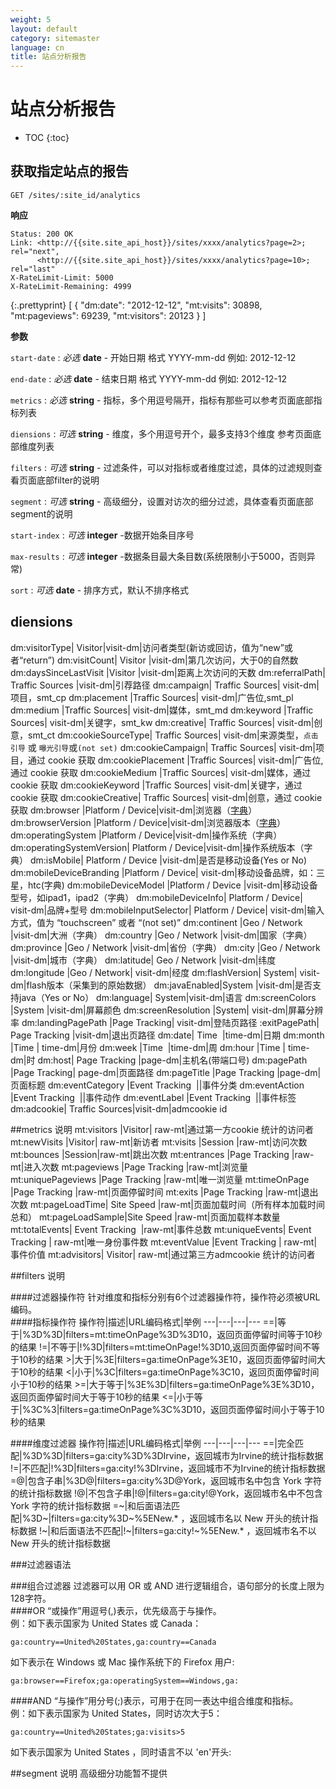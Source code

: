 ```yaml
---
weight: 5
layout: default
category: sitemaster
language: cn
title: 站点分析报告
---
```


# 站点分析报告

* TOC
{:toc}

## 获取指定站点的报告

    GET /sites/:site_id/analytics

**响应**

    Status: 200 OK
    Link: <http://{{site.site_api_host}}/sites/xxxx/analytics?page=2>; rel="next",
          <http://{{site.site_api_host}}/sites/xxxx/analytics?page=10>; rel="last"
    X-RateLimit-Limit: 5000
    X-RateLimit-Remaining: 4999

{:.prettyprint}
    [
      {
          "dm:date": "2012-12-12",
          "mt:visits": 30898,
          "mt:pageviews": 69239,
          "mt:visitors": 20123
      }
    ]


**参数**

`start-date`
: _必选_ **date** - 开始日期 格式 YYYY-mm-dd 例如: 2012-12-12

`end-date`
: _必选_ **date** - 结束日期 格式 YYYY-mm-dd 例如: 2012-12-12

`metrics`
: _必选_ **string** - 指标，多个用逗号隔开，指标有那些可以参考页面底部指标列表

`diensions`
: _可选_ **string** - 维度，多个用逗号开个，最多支持3个维度 参考页面底部维度列表

`filters`
: _可选_ **string** - 过滤条件，可以对指标或者维度过滤，具体的过滤规则查看页面底部filter的说明

`segment`
: _可选_ **string** - 高级细分，设置对访次的细分过滤，具体查看页面底部segment的说明

`start-index`
: _可选_ **integer** -数据开始条目序号

`max-results`
: _可选_ **integer** -数据条目最大条目数(系统限制小于5000，否则异常)

`sort`
: _可选_ **date** - 排序方式，默认不排序格式


## diensions
dm:visitorType|	Visitor|visit-dm|访问者类型(新访或回访，值为“new”或者“return”)
dm:visitCount|	Visitor	|visit-dm|第几次访问，大于0的自然数
dm:daysSinceLastVisit	|Visitor	|visit-dm|距离上次访问的天数
dm:referralPath|	Traffic Sources |visit-dm|引荐路径
dm:campaign|	Traffic Sources| visit-dm|项目，smt_cp
dm:placement	|Traffic Sources| visit-dm|广告位,smt_pl
dm:medium	|Traffic Sources| visit-dm|媒体，smt_md
dm:keyword	|Traffic Sources| visit-dm|关键字，smt_kw
dm:creative|	Traffic Sources| visit-dm|创意，smt_ct
dm:cookieSourceType|	Traffic Sources| visit-dm|来源类型，`点击引导` 或 `曝光引导`或`(not set)`
dm:cookieCampaign|	Traffic Sources| visit-dm|项目，通过 cookie 获取
dm:cookiePlacement	|Traffic Sources| visit-dm|广告位,通过 cookie 获取
dm:cookieMedium	|Traffic Sources| visit-dm|媒体，通过 cookie 获取
dm:cookieKeyword	|Traffic Sources| visit-dm|关键字，通过 cookie 获取
dm:cookieCreative|	Traffic Sources| visit-dm|创意，通过 cookie 获取
dm:browser	|Platform / Device|visit-dm|浏览器（[字典](https://github.com/AdMaster/SiteMaster/wiki/siteBrowse)）
dm:browserVersion	|Platform / Device|visit-dm|浏览器版本（[字典](https://github.com/AdMaster/SiteMaster/wiki/siteBrowse)）
dm:operatingSystem	|Platform / Device|visit-dm|操作系统（字典）
dm:operatingSystemVersion|	Platform / Device|visit-dm|操作系统版本（字典）
dm:isMobile|	Platform / Device	|visit-dm|是否是移动设备(Yes or No)
dm:mobileDeviceBranding	|Platform / Device|	visit-dm|移动设备品牌，如：三星，htc(字典)
dm:mobileDeviceModel	|Platform / Device	|visit-dm|移动设备型号，如ipad1，ipad2（字典）
dm:mobileDeviceInfo|	Platform / Device|	visit-dm|品牌+型号
dm:mobileInputSelector|	Platform / Device|	visit-dm|输入方式，值为 “touchscreen” 或者 “(not set)”
dm:continent	|Geo / Network	|visit-dm|大洲（字典）
dm:country	|Geo / Network	|visit-dm|国家（字典）
dm:province	|Geo / Network	|visit-dm|省份（字典）
dm:city	|Geo / Network	|visit-dm|城市（字典）
dm:latitude|	Geo / Network	|visit-dm|纬度
dm:longitude	|Geo / Network|	visit-dm|经度
dm:flashVersion|	System|	visit-dm|flash版本（采集到的原始数据）
dm:javaEnabled|System	|visit-dm|是否支持java（Yes or No）
dm:language|	System|visit-dm|语言
dm:screenColors	|System	|visit-dm|屏幕颜色
dm:screenResolution	|System|	visit-dm|屏幕分辨率
dm:landingPagePath	|Page Tracking|	visit-dm|登陆页路径
:exitPagePath|	Page Tracking	|visit-dm|退出页路径
dm:date|	Time 	|time-dm|日期
dm:month	|Time |	time-dm|月份
dm:week	|Time 	|time-dm|周
dm:hour	|Time |	time-dm|时
dm:host|	Page Tracking	|page-dm|主机名(带端口号)
dm:pagePath	|Page Tracking|	page-dm|页面路径
dm:pageTitle	|Page Tracking	|page-dm|页面标题
dm:eventCategory	|Event Tracking 	||事件分类
dm:eventAction	|Event Tracking 	||事件动作
dm:eventLabel	|Event Tracking 	||事件标签
dm:adcookie|	Traffic Sources|visit-dm|admcookie id


##metrics 说明
mt:visitors	|Visitor|	raw-mt|通过第一方cookie 统计的访问者
mt:newVisits	|Visitor|	raw-mt|新访者
mt:visits	|Session	|raw-mt|访问次数
mt:bounces	|Session|raw-mt|跳出次数
mt:entrances	|Page Tracking	|raw-mt|进入次数
mt:pageviews	|Page Tracking	|raw-mt|浏览量
mt:uniquePageviews	|Page Tracking	|raw-mt|唯一浏览量
mt:timeOnPage	|Page Tracking	|raw-mt|页面停留时间
mt:exits	|Page Tracking	|raw-mt|退出次数
mt:pageLoadTime|	Site Speed	|raw-mt|页面加载时间（所有样本加载时间总和）
mt:pageLoadSample|Site Speed	|raw-mt|页面加载样本数量
mt:totalEvents|	Event Tracking 	|raw-mt|事件总数
mt:uniqueEvents|	Event Tracking |	raw-mt|唯一身份事件数
mt:eventValue	|Event Tracking |	raw-mt|事件价值
mt:advisitors|	Visitor|	raw-mt|通过第三方admcookie 统计的访问者

##filters 说明

####过滤器操作符
针对维度和指标分别有6个过滤器操作符，操作符必须被URL编码。  
####指标操作符
操作符|描述|URL编码格式|举例
---|---|---|---
==|等于|%3D%3D|filters=mt:timeOnPage%3D%3D10，返回页面停留时间等于10秒的结果
!=|不等于|!%3D|filters=mt:timeOnPage!%3D10,返回页面停留时间不等于10秒的结果
\>|大于|%3E|filters=ga:timeOnPage%3E10，返回页面停留时间大于10秒的结果
<|小于|%3C|filters=ga:timeOnPage%3C10，返回页面停留时间小于10秒的结果
\>=|大于等于|%3E%3D|filters=ga:timeOnPage%3E%3D10，返回页面停留时间大于等于10秒的结果
<=|小于等于|%3C%3|filters=ga:timeOnPage%3C%3D10，返回页面停留时间小于等于10秒的结果  

####维度过滤器
操作符|描述|URL编码格式|举例
---|---|---|---
==|完全匹配|%3D%3D|filters=ga:city%3D%3DIrvine，返回城市为Irvine的统计指标数据
!=|不匹配|!%3D|filters=ga:city!%3DIrvine，返回城市不为Irvine的统计指标数据
=@|包含子串|%3D@|filters=ga:city%3D@York，返回城市名中包含 York 字符的统计指标数据
!@|不包含子串|!@|filters=ga:city!@York，返回城市名中不包含 York 字符的统计指标数据
=~|和后面语法匹配|%3D~|filters=ga:city%3D~%5ENew.* ，返回城市名以 New 开头的统计指标数据
!~|和后面语法不匹配|!~|filters=ga:city!~%5ENew.* ，返回城市名不以 New 开头的统计指标数据  

###过滤器语法
 
###组合过滤器
过滤器可以用 OR 或 AND 进行逻辑组合，语句部分的长度上限为128字符。  
####OR
“或操作”用逗号(,)表示，优先级高于与操作。  
例：如下表示国家为 United States 或 Canada：

	ga:country==United%20States,ga:country==Canada

如下表示在 Windows 或 Mac 操作系统下的 Firefox 用户:

	ga:browser==Firefox;ga:operatingSystem==Windows,ga:  

####AND
“与操作”用分号(;)表示，可用于在同一表达中组合维度和指标。  
例：如下表示国家为 United States，同时访次大于5： 

	ga:country==United%20States;ga:visits>5
如下表示国家为 United States ，同时语言不以 'en'开头:


##segment 说明
高级细分功能暂不提供


